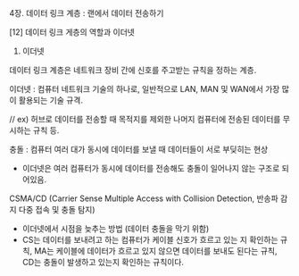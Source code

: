4장. 데이터 링크 계층 : 랜에서 데이터 전송하기

[12] 데이터 링크 게층의 역할과 이더넷

1) 이더넷

데이터 링크 계층은 네트워크 장비 간에 신호를 주고받는 규칙을 정하는 계층.

이더넷 : 컴퓨터 네트워크 기술의 하나로, 일반적으로 LAN, MAN 및 WAN에서 가장 많이 활용되는 기술 규격.

// ex) 허브로 데이터를 전송할 때 목적지를 제외한 나머지 컴퓨터에 전송된 데이터를 무시하는 규칙 등.

충돌 : 컴퓨터 여러 대가 동시에 데이터를 보낼 때 데이터들이 서로 부딪히는 현상

- 이더넷은 여러 컴퓨터가 동시에 데이터를 전송해도 충돌이 일어나지 않는 구조로 되어있음.

CSMA/CD (Carrier Sense Multiple Access with Collision Detection, 반송파 감지 다중 접속 및 충돌 탐지)
- 이더넷에서 시점을 늦추는 방법 (데이터 충돌을 막기 위함)
- CS는 데이터를 보내려고 하는 컴퓨터가 케이블 신호가 흐르고 있는 지 확인하는 규칙, 
  MA는 케이블에 데이터가 흐르고 있지 않으면 데이터를 보내도 된다는 규칙,
  CD는 충돌이 발생하고 있는지 확인하는 규칙이다.